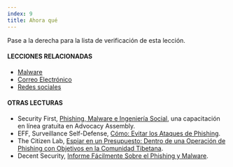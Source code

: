 ```yaml
---
index: 9
title: Ahora qué
---
```

Pase a la derecha para la lista de verificación de esta lección.

#### **LECCIONES RELACIONADAS**

*   [Malware](umbrella://information/malware)
*   [Correo Electrónico](umbrella://communications/email)
*   [Redes sociales](umbrella://communications/social-media)

#### **OTRAS LECTURAS**

*   Security First, [Phishing, Malware e Ingeniería Social](https://advocacyassembly.org/en/courses/30/#/chapter/1/lesson/1), una capacitación en línea gratuita en Advocacy Assembly.
*   EFF, Surveillance Self-Defense, [Cómo: Evitar los Ataques de Phishing](https://ssd.eff.org/en/module/how-avoid-phishing-attacks).
*   The Citizen Lab, [Espiar en un Presupuesto: Dentro de una Operación de Phishing con Objetivos en la Comunidad Tibetana](https://citizenlab.ca/2018/01/spying-on-a-budget-inside-a-phishing-operation-with-goals-in-the-tibetan-community/#part2).
*   Decent Security, [Informe Fácilmente Sobre el Phishing y Malware](https://decentsecurity.com/#/malware-web-and-phishing-investigation/).
